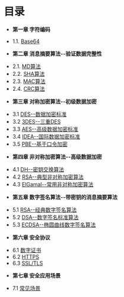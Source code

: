 目录
===
* **第一章 字符编码**
 - 1.1. [Base64](book/1.1-base64.md)
* **第二章 消息摘要算法--验证数据完整性**
 - 2.1. [MD算法](book/2.1-md.md)
 - 2.2. [SHA算法](book/2.2-sha.md)
 - 2.3. [MAC算法](book/2.3-mac.md)
 - 2.4. [CRC算法](book/2.4-crc.md)
* **第三章 对称加密算法--初级数据加密**
 - 3.1 [DES--数据加密标准](book/3.1-des.md)
 - 3.2 [3DES--三重DES](book/3.2-desede.md)
 - 3.3 [AES--高级数据加密标准](book/3.3-aes.md)
 - 3.4 [IDEA--国际数据加密标准](book/3.4-idea.md)
 - 3.5 [PBE--基于口令加密](book/3.5-peb.md)
* **第四章 非对称加密算法--高级数据加密**
 - 4.1 [DH--密钥交换算法](book/4.1-dh.md)
 - 4.2 [RSA--典型非对称加密算法](book/4.2-rsa.md)
 - 4.3 [ElGamal--常用非对称加密算法](book/4.3-elgamal.md)
* **第五章 数字签名算法--带密钥的消息摘要算法**
 - 5.1 [RSA--经典数字签名算法](book/5.1-rsa.md)
 - 5.2 [DSA--数字签名标准算法](book/5.2-dsa.md)
 - 5.3 [ECDSA--椭圆曲线数字签名算法](book/5.3-ecdsa.md)
* **第六章 安全协议**
 - 6.1 [数字证书](book/6.1-certificate.md)
 - 6.2 [HTTPS](book/6.2-https.md)
 - 6.3 [SSL/TLS](book/6.3-ssl.md)
* **第七章 安全应用场景**
 - 7.1 [常见场景](book/7.1-safe.md)
